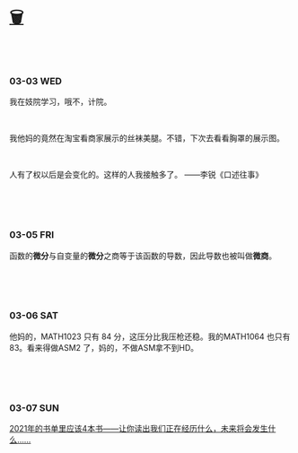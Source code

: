 # [🗑](https://yuliuu.com/BIN)

<br>

<br>

### 03-03 WED

我在妓院学习，哦不，计院。

<br>

我他妈的竟然在淘宝看商家展示的丝袜美腿。不错，下次去看看胸罩的展示图。

<br>

人有了权以后是会变化的。这样的人我接触多了。 ——李锐《口述往事》

<br><br><br>

### 03-05 FRI

函数的**微分**与自变量的**微分**之商等于该函数的导数，因此导数也被叫做**微商**。

<br><br><br>

### 03-06 SAT

他妈的，MATH1023 只有 84 分，这压分比我压枪还稳。我的MATH1064 也只有83。看来得做ASM2 了，妈的，不做ASM拿不到HD。

<br><br><br>

### 03-07 SUN

[2021年的书单里应该4本书——让你读出我们正在经历什么，未来将会发生什么……](https://yuliuu.com/BIN/src/2021-books)  

<br><br><br>

